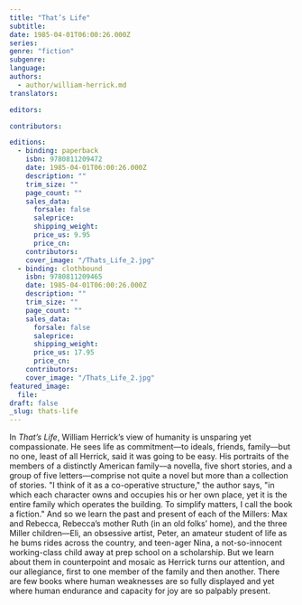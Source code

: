 ```yaml
---
title: "That’s Life"
subtitle:
date: 1985-04-01T06:00:26.000Z
series:
genre: "fiction"
subgenre:
language:
authors:
  - author/william-herrick.md
translators:

editors:

contributors:

editions:
  - binding: paperback
    isbn: 9780811209472
    date: 1985-04-01T06:00:26.000Z
    description: ""
    trim_size: ""
    page_count: ""
    sales_data:
      forsale: false
      saleprice:
      shipping_weight:
      price_us: 9.95
      price_cn:
    contributors:
    cover_image: "/Thats_Life_2.jpg"
  - binding: clothbound
    isbn: 9780811209465
    date: 1985-04-01T06:00:26.000Z
    description: ""
    trim_size: ""
    page_count: ""
    sales_data:
      forsale: false
      saleprice:
      shipping_weight:
      price_us: 17.95
      price_cn:
    contributors:
    cover_image: "/Thats_Life_2.jpg"
featured_image:
  file:
draft: false
_slug: thats-life
---
```


In _That’s Life_, William Herrick’s view of humanity is unsparing yet compassionate. He sees life as commitment––to ideals, friends, family––but no one, least of all Herrick, said it was going to be easy. His portraits of the members of a distinctly American family––a novella, five short stories, and a group of five letters––comprise not quite a novel but more than a collection of stories. "I think of it as a co-operative structure," the author says, "in which each character owns and occupies his or her own place, yet it is the entire family which operates the building. To simplify matters, I call the book a fiction." And so we learn the past and present of each of the Millers: Max and Rebecca, Rebecca’s mother Ruth (in an old folks’ home), and the three Miller children––Eli, an obsessive artist, Peter, an amateur student of life as he bums rides across the country, and teen-ager Nina, a not-so-innocent working-class child away at prep school on a scholarship. But we learn about them in counterpoint and mosaic as Herrick turns our attention, and our allegiance, first to one member of the family and then another. There are few books where human weaknesses are so fully displayed and yet where human endurance and capacity for joy are so palpably present.

